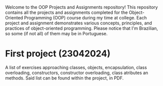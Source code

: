 Welcome to the OOP Projects and Assignments repository! This repository contains all the projects and assignments completed for the Object-Oriented Programming (OOP) course during my time at college. Each project and assignment demonstrates various concepts, principles, and practices of object-oriented programming.
Please notice that I'm Brazilian, so some (if not all) of them may be in Portuguese.  

# First project (23042024)
A list of exercises approaching classes, objects, encapsulation, class overloading, constructors, constructor overloading, class atributes an methods. Said list can be found within the project, in PDF.
